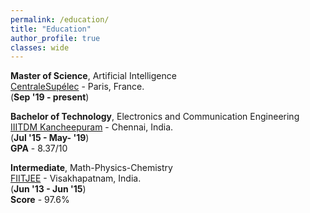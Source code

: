 ```yaml
---
permalink: /education/
title: "Education"
author_profile: true
classes: wide
---
```


**Master of Science**, Artificial Intelligence                                
[CentraleSupélec](https://www.centralesupelec.fr/en) - Paris, France.\
(**Sep '19 - present**)

**Bachelor of Technology**, Electronics and Communication Engineering         
[IIITDM Kancheepuram](https://www.iiitdm.ac.in) - Chennai, India.\
(**Jul '15 - May- '19**)\
**GPA** - 8.37/10

**Intermediate**, Math-Physics-Chemistry                                      
[FIITJEE](https://www.fiitjee.com/) - Visakhapatnam, India.\
(**Jun '13 - Jun '15**)\
**Score** - 97.6%
